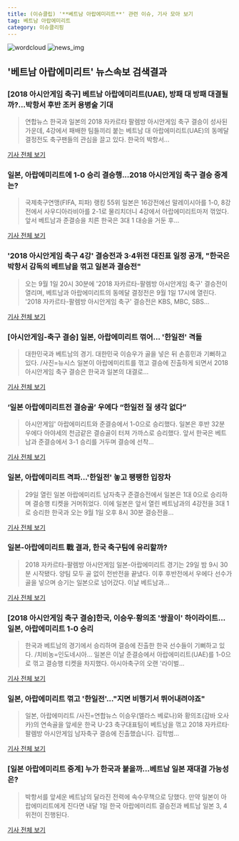 ```yaml
---
title: (이슈클립) '**베트남 아랍에미리트**' 관련 이슈, 기사 모아 보기
tag: 베트남 아랍에미리트
category: 이슈클리핑
---
```

![wordcloud](https://s3.ap-northeast-2.amazonaws.com/lyrics101-wordcloud/2018-08-30-1535588185.png)
![news_img](https://user-images.githubusercontent.com/42597476/44507050-1206f400-a6e4-11e8-8d98-7ffbfebb353f.png)
## **'**베트남 아랍에미리트**'** 뉴스속보 검색결과
### [2018 아시안게임 축구] **베트남 아랍에미리트**(UAE), 방패 대 방패 대결될까?…박항서 후반 조커 용병술 기대

>연합뉴스 한국과 일본의 2018 자카르타 팔렘방 아시안게임 축구 결승이 성사된 가운데, 4강에서 패배한 팀들끼리 붙는 베트남 대 아랍에미리트(UAE)의 동메달 결정전도 축구팬들의 관심을 끌고 있다. 한국의 박항서...

<a href="http://news.imaeil.com/Sports/2018083008360729234" target="_blank">기사 전체 보기</a>

### 일본, 아랍에미리트에 1-0 승리 결승행...2018 아시안게임 축구 결승 중계는?

>국제축구연맹(FIFA, 피파) 랭킹 55위 일본은 16강전에선 말레이시아를 1-0, 8강전에서 사우디아라비아를 2-1로 물리치더니 4강에서 아랍에미리트마저 꺾었다. 앞서 베트남과 준결승을 치른 한국은 3대 1 대승을 거둔 후...

<a href="http://www.anewsa.com/detail.php?number=1363269&thread=06r02" target="_blank">기사 전체 보기</a>

### '2018 아시안게임 축구 4강' 결승전과 3·4위전 대진표 일정 공개, "한국은 박항서 감독의 베트남을 꺾고 일본과 결승전"

>오는 9월 1일 20시 30분에 '2018 자카르타-팔렘방 아시안게임 축구' 결승전이 열리며, 베트남과 아랍에미리트의 동메달 결정전은 9월 1일 17시에 열린다. '2018 자카르타-팔렘방 아시안게임 축구' 결승전은 KBS, MBC, SBS...

<a href="http://www.lecturernews.com/news/articleView.html?idxno=6465" target="_blank">기사 전체 보기</a>

### [아시안게임-축구 결승] 일본, 아랍에미리트 꺾어… '한일전' 격돌

>대한민국과 베트남의 경기. 대한민국 이승우가 골을 넣은 뒤 손흥민과 기뻐하고 있다. /사진=뉴시스 일본이 아랍에미리트를 꺾고 결승에 진출하게 되면서 2018 아시안게임 축구 결승은 한국과 일본의 대결로...

<a href="http://moneys.mt.co.kr/news/mwView.php?no=2018083007278016383" target="_blank">기사 전체 보기</a>

### ‘일본 아랍에미리트전 결승골’ 우에다 “한일전 질 생각 없다”

>아시안게임' 아랍에미리트와 준결승에서 1-0으로 승리했다. 일본은 후반 32분 우에다 아야세의 천금같은 결승골이 터져 가까스로 승리했다. 앞서 한국은 베트남과 준결승에서 3-1 승리를 거두며 결승에 선착...

<a href="http://www.newsen.com/news_view.php?uid=201808300807433040" target="_blank">기사 전체 보기</a>

### 일본, 아랍에미리트 격파…'한일전' 놓고 팽팽한 입장차

>29일 열린 일본 아랍에미리트 남자축구 준결승전에서 일본은 1대 0으로 승리하며 결승행 티켓을 거머쥐었다.   이에 일본은 앞서 열린 베트남과의 4강전을 3대 1로 승리한 한국과 오는 9월 1일 오후 8시 30분 결승전을...

<a href="http://www.etnews.com/20180830000001" target="_blank">기사 전체 보기</a>

### 일본-아랍에미리트 戰 결과, 한국 축구팀에 유리할까?

>2018 자카르타-팔렘방 아시안게임 일본-아랍에미리트 경기는 29일 밤 9시 30분 시작됐다. 양팀 모두 골 없이 전반전을 끝냈다. 이후 후반전에서 우에다 선수가 골을 넣으며 승기는 일본으로 넘어갔다. 이날 베트남과...

<a href="http://www.dailian.co.kr/news/view/735950/?sc=naver" target="_blank">기사 전체 보기</a>

### [2018 아시안게임 축구 결승]한국, 이승우·황의조 '쌍끌이' 하이라이트… 일본, 아랍에미리트 1-0 승리

>한국과 베트남의 경기에서 승리하며 결승에 진출한 한국 선수들이 기뻐하고 있다. /치비농=인도네시아... 일본은 이날 준결승에서 아랍에미리트(UAE)를 1-0으로 꺾고 결승행 티켓을 차지했다. 아시아축구의 오랜 '라이벌...

<a href="http://www.kyeongin.com/main/view.php?key=20180830010009730" target="_blank">기사 전체 보기</a>

### 일본, 아랍에미리트 꺾고 '한일전'…"지면 비행기서 뛰어내려야죠"

>일본, 아랍에미리트 /사진=연합뉴스 이승우(엘라스 베로나)와 황의조(감바 오사카)의 연속골을 앞세운 한국 U-23 축구대표팀이 베트남을 꺾고 2018 자카르타·팔렘방 아시안게임 남자축구 결승에 진출했습니다. 김학범...

<a href="http://mbn.mk.co.kr/pages/news/newsView.php?category=mbn00011&news_seq_no=3621924" target="_blank">기사 전체 보기</a>

### [일본 아랍에미리트 중계] 누가 한국과 붙을까...베트남 일본 재대결 가능성은?

>박항서를 앞세운 베트남의 달라진 전력에 속수무책으로 당했다. 만약 일본이 아랍에미리트에게 진다면 내달 1일 한국 아랍에미리트 결승전과 베트남 일본 3, 4위전이 진행된다.

<a href="http://theleader.mt.co.kr/articleView.html?no=2018082922407865162" target="_blank">기사 전체 보기</a>


